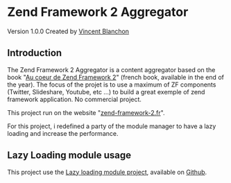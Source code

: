 Zend Framework 2 Aggregator
==============

Version 1.0.0 Created by [Vincent Blanchon](http://developpeur-zend-framework.fr/)

Introduction
------------

The Zend Framework 2 Aggregator is a content aggregator based on the book "<a href="http://au-coeur-de-zend-framework-2.fr/" target="_blank">Au coeur de Zend Framework 2</a>" (french book, available in the end of the year).
The focus of the projet is to use a maximum of ZF components (Twitter, Slideshare, Youtube, etc ...) to build a great exemple of zend framework application.
No commercial project.

This project run on the website "<a href="http://zend-framework-2.fr/" target="_blank">zend-framework-2.fr</a>".

For this project, i redefined a party of the module manager to have a lazy loading and increase the performance.

Lazy Loading module usage
------------

This project use the <a href="https://github.com/blanchonvincent/zf2-lazy-loading-module" target="_blank">Lazy loading module project</a>, available on <a href="https://github.com/blanchonvincent/zf2-lazy-loading-module" target="_blank">Github</a>.
